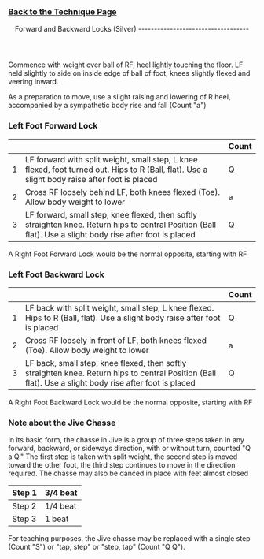 ### [ Back to the Technique Page](../technique.md)

 <header>Forward and Backward Locks (Silver)
-----------------------------------

 </header>Commence with weight over ball of RF, heel lightly touching the floor. LF held slightly to side on inside edge of ball of foot, knees slightly flexed and veering inward.

As a preparation to move, use a slight raising and lowering of R heel, accompanied by a sympathetic body rise and fall (Count "a")

### Left Foot Forward Lock

 |  |  | Count |
|---|---|---|
| 1 | LF forward with split weight, small step, L knee flexed, foot turned out. Hips to R (Ball, flat). Use a slight body raise after foot is placed | Q |
| 2 | Cross RF loosely behind LF, both knees flexed (Toe). Allow body weight to lower | a |
| 3 | LF forward, small step, knee flexed, then softly straighten knee. Return hips to central Position (Ball flat). Use a slight body rise after foot is placed | Q |

A Right Foot Forward Lock would be the normal opposite, starting with RF

### Left Foot Backward Lock

 |  |  | Count |
|---|---|---|
| 1 | LF back with split weight, small step, L knee flexed. Hips to R (Ball, flat). Use a slight body raise after foot is placed | Q |
| 2 | Cross RF loosely in front of LF, both knees flexed (Toe). Allow body weight to lower | a |
| 3 | LF back, small step, knee flexed, then softly straighten knee. Return hips to central Position (Ball flat). Use a slight body rise after foot is placed | Q |

A Right Foot Backward Lock would be the normal opposite, starting with RF

### Note about the Jive Chasse

In its basic form, the chasse in Jive is a group of three steps taken in any forward, backward, or sideways direction, with or without turn, counted "Q a Q." The first step is taken with split weight, the second step is moved toward the other foot, the third step continues to move in the direction required. The chasse may also be danced in place with feet almost closed

 | Step 1 | 3/4 beat |
|---|---|
| Step 2 | 1/4 beat |
| Step 3 | 1 beat |

For teaching purposes, the Jive chasse may be replaced with a single step (Count "S") or "tap, step" or "step, tap" (Count "Q Q").